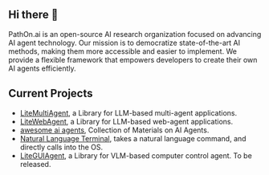 ## Hi there 👋
PathOn.ai is an open-source AI research organization focused on advancing AI agent technology. Our mission is to democratize state-of-the-art AI methods, making them more accessible and easier to implement. We provide a flexible framework that empowers developers to create their own AI agents efficiently.

## Current Projects
- [LiteMultiAgent](https://github.com/PathOnAI/LiteMultiAgent), a Library for LLM-based multi-agent applications.
- [LiteWebAgent](https://github.com/PathOnAI/LiteWebAgent), a Library for LLM-based web-agent applications. 
- [awesome ai agents](https://github.com/PathOnAI/awesome-ai-agents), Collection of Materials on AI Agents.
- [Natural Language Terminal](https://github.com/PathOnAI/NaturalLanguageTerminal), takes a natural language command, and directly calls into the OS.
- [LiteGUIAgent](https://github.com/PathOnAI/LiteGUIAgent), a Library for VLM-based computer control agent. To be released.
